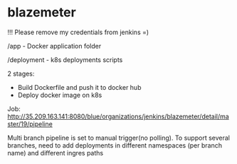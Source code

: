 # blazemeter

!!! Please remove my credentials from jenkins =)

/app - Docker application folder

/deployment - k8s deployments scripts 


2 stages:
- Build Dockerfile and push it to docker hub
- Deploy docker image on k8s


Job: http://35.209.163.141:8080/blue/organizations/jenkins/blazemeter/detail/master/19/pipeline


Multi branch pipeline is set to manual trigger(no polling).
To support several branches, need to add deployments 
in different namespaces (per branch name)
and different ingres paths
